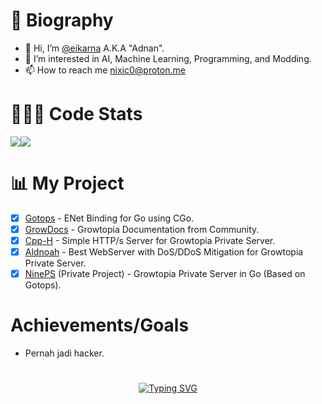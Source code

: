 # 👤 Biography
- 👋 Hi, I’m [@eikarna](https://github.com/eikarna) A.K.A "Adnan".
- 👀 I’m interested in AI, Machine Learning, Programming, and Modding.
- 📫 How to reach me nixic0@proton.me

# 🧑🏻‍💻 Code Stats
<div align="center">
  <div style="display: flex; align-items: flex-start;">
    <img src="https://github-readme-stats.vercel.app/api/top-langs/?username=Eikarna&layout=compact&show_icons=true&title_color=ffffff&icon_color=34abeb&text_color=daf7dc&bg_color=151515"/>
    <img src="https://github-readme-stats.vercel.app/api?username=Eikarna&show_icons=true&title_color=ffffff&icon_color=34abeb&text_color=daf7dc&bg_color=151515" />
  </div>
</div>

# 📊 My Project
- [X] [Gotops](https://github.com/eikarna/Gotops) - ENet Binding for Go using CGo.
- [X] [GrowDocs](https://github.com/eikarna/GrowDocs) - Growtopia Documentation from Community.
- [X] [Cpp-H](https://github.com/eikarna/cpp-h) - Simple HTTP/s Server for Growtopia Private Server.
- [X] [Aldnoah](https://github.com/eikarna/Aldnoah) - Best WebServer with DoS/DDoS Mitigation for Growtopia Private Server.
- [X] [NinePS](https://github.com/eikarna/gotps) (Private Project) - Growtopia Private Server in Go (Based on Gotops).

# Achievements/Goals
- Pernah jadi hacker.

# 
<div align="center">
  <a href="https://git.io/typing-svg">
    <img src="https://readme-typing-svg.demolab.com?font=Micro+5+Charted&size=60&duration=3500&pause=1000&color=A8F71D&background=000000&center=true&vCenter=true&random=false&width=600&lines=I'am+Currently+Mastering+GO" alt="Typing SVG" />
  </a>
</div>
